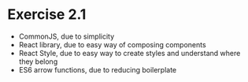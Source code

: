 Exercise 2.1
===

- CommonJS, due to simplicity
- React library, due to easy way of composing components
- React Style, due to easy way to create styles and understand where they belong
- ES6 arrow functions, due to reducing boilerplate
